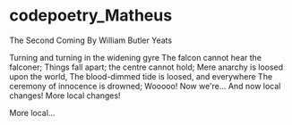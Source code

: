 # codepoetry_Matheus

The Second Coming
By William Butler Yeats

Turning and turning in the widening gyre
The falcon cannot hear the falconer;
Things fall apart; the centre cannot hold;
Mere anarchy is loosed upon the world,
The blood-dimmed tide is loosed, and everywhere
The ceremony of innocence is drowned;
Wooooo! Now we're...
And now local changes!
More local changes!

More local...